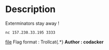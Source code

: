 # Description

Exterminators stay away !
```
nc 157.230.33.195 3333
````
[file](https://cdn.discordapp.com/attachments/806943688625225758/807504565384904764/dist.zip)
Flag format : Trollcat{.*}
**Author : codacker**
